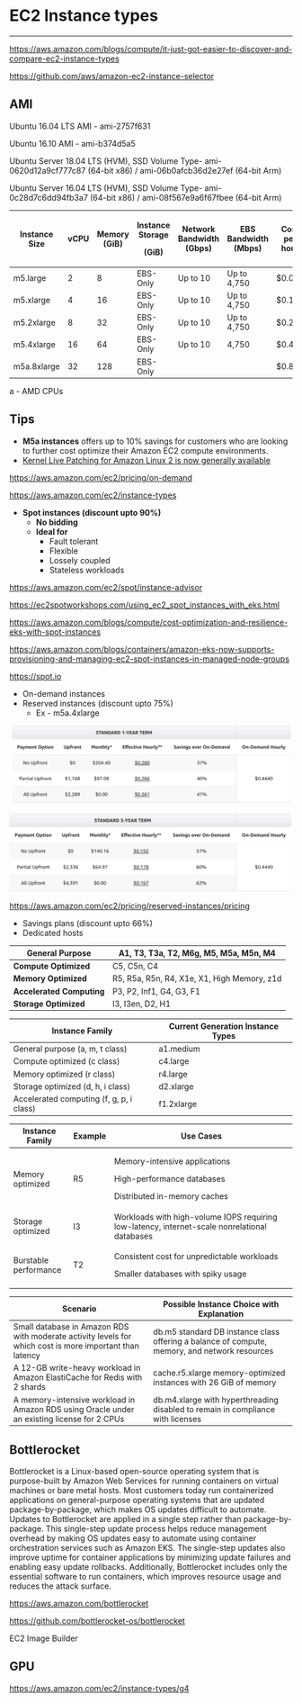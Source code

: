 # EC2 Instance types

---

<https://aws.amazon.com/blogs/compute/it-just-got-easier-to-discover-and-compare-ec2-instance-types>

<https://github.com/aws/amazon-ec2-instance-selector>

## AMI

Ubuntu 16.04 LTS AMI - ami-2757f631

Ubuntu 16.10 AMI - ami-b374d5a5

Ubuntu Server 18.04 LTS (HVM), SSD Volume Type- ami-0620d12a9cf777c87 (64-bit x86) / ami-06b0afcb36d2e27ef (64-bit Arm)

Ubuntu Server 16.04 LTS (HVM), SSD Volume Type- ami-0c28d7c6dd94fb3a7 (64-bit x86) / ami-08f567e9a6f67fbee (64-bit Arm)

<table>
<colgroup>
<col style="width: 14%" />
<col style="width: 8%" />
<col style="width: 11%" />
<col style="width: 12%" />
<col style="width: 16%" />
<col style="width: 15%" />
<col style="width: 10%" />
<col style="width: 10%" />
</colgroup>
<thead>
<tr class="header">
<th><strong>Instance Size</strong></th>
<th><strong>vCPU</strong></th>
<th><strong>Memory (GiB)</strong></th>
<th><p><strong>Instance Storage</strong></p>
<p><strong>(GiB)</strong></p></th>
<th><strong>Network Bandwidth (Gbps)</strong></th>
<th><strong>EBS Bandwidth (Mbps)</strong></th>
<th><strong>Cost per hour</strong></th>
<th><strong>Cost per month</strong></th>
</tr>
</thead>
<tbody>
<tr>
<td>m5.large</td>
<td>2</td>
<td>8</td>
<td>EBS-Only</td>
<td>Up to 10</td>
<td>Up to 4,750</td>
<td>$0.056</td>
<td>$40.32</td>
</tr>
<tr>
<td>m5.xlarge</td>
<td>4</td>
<td>16</td>
<td>EBS-Only</td>
<td>Up to 10</td>
<td>Up to 4,750</td>
<td>$0.111</td>
<td>$79.92</td>
</tr>
<tr>
<td>m5.2xlarge</td>
<td>8</td>
<td>32</td>
<td>EBS-Only</td>
<td>Up to 10</td>
<td>Up to 4,750</td>
<td>$0.222</td>
<td>$159.84</td>
</tr>
<tr>
<td>m5.4xlarge</td>
<td>16</td>
<td>64</td>
<td>EBS-Only</td>
<td>Up to 10</td>
<td>4,750</td>
<td>$0.444</td>
<td>$319.68</td>
</tr>
<tr>
<td>m5a.8xlarge</td>
<td>32</td>
<td>128</td>
<td>EBS-Only</td>
<td></td>
<td></td>
<td>$0.889</td>
<td>$640.08</td>
</tr>
</tbody>
</table>

a - AMD CPUs

## Tips

- **M5a instances** offers up to 10% savings for customers who are looking to further cost optimize their Amazon EC2 compute environments.
- [Kernel Live Patching for Amazon Linux 2 is now generally available](https://aws.amazon.com/about-aws/whats-new/2020/06/announcing-general-availability-kernel-live-patching-amazon-linux-2/)

<https://aws.amazon.com/ec2/pricing/on-demand>

<https://aws.amazon.com/ec2/instance-types>

- **Spot instances (discount upto 90%)**
  - **No bidding**
  - **Ideal for**
    - Fault tolerant
    - Flexible
    - Lossely coupled
    - Stateless workloads

<https://aws.amazon.com/ec2/spot/instance-advisor>

<https://ec2spotworkshops.com/using_ec2_spot_instances_with_eks.html>

<https://aws.amazon.com/blogs/compute/cost-optimization-and-resilience-eks-with-spot-instances>

<https://aws.amazon.com/blogs/containers/amazon-eks-now-supports-provisioning-and-managing-ec2-spot-instances-in-managed-node-groups>

<https://spot.io>

- On-demand instances
- Reserved instances (discount upto 75%)
  - Ex - m5a.4xlarge

![image](../../../media/Cloud-AWS-EC2-Instance-types-image1.png)

![image](../../../media/Cloud-AWS-EC2-Instance-types-image2.png)

<https://aws.amazon.com/ec2/pricing/reserved-instances/pricing>

- Savings plans (discount upto 66%)
- Dedicated hosts

| **General Purpose**       | A1, T3, T3a, T2, M6g, M5, **M5a**, M5n, M4  |
|---------------------------|---------------------------------------------|
| **Compute Optimized**     | C5, C5n, C4                                 |
| **Memory Optimized**      | R5, R5a, R5n, R4, X1e, X1, High Memory, z1d |
| **Accelerated Computing** | P3, P2, Inf1, G4, G3, F1                    |
| **Storage Optimized**     | I3, I3en, D2, H1                            |

| **Instance Family**                      | **Current Generation Instance Types**                                                                                                                                                                                                                                                                                                                                                                                                                                                                                                                                                                                                                                                                                                                                                                                                                                                                                                                                                                                                                                                                                                                                                                                      |
|----|--------------------------------------------------------------------|
| General purpose (a, m, t class)          | a1.medium|a1.large|a1.xlarge|a1.2xlarge|a1.4xlarge|a1.metal|m4.large|m4.xlarge|m4.2xlarge|m4.4xlarge|m4.10xlarge|m4.16xlarge|m5.large|m5.xlarge|m5.2xlarge|m5.4xlarge|m5.8xlarge|m5.12xlarge|m5.16xlarge|m5.24xlarge|m5.metal|m5a.large|m5a.xlarge|m5a.2xlarge|m5a.4xlarge|m5a.8xlarge|m5a.12xlarge|m5a.16xlarge|m5a.24xlarge|m5ad.large|m5ad.xlarge|m5ad.2xlarge|m5ad.4xlarge|m5ad.8xlarge|m5ad.12xlarge|m5ad.16xlarge|m5ad.24xlarge|m5d.large|m5d.xlarge|m5d.2xlarge|m5d.4xlarge|m5d.8xlarge|m5d.12xlarge|m5d.16xlarge|m5d.24xlarge|m5d.metal|m5dn.large|m5dn.xlarge|m5dn.2xlarge|m5dn.4xlarge|m5dn.8xlarge|m5dn.12xlarge|m5dn.16xlarge|m5dn.24xlarge|m5n.large|m5n.xlarge|m5n.2xlarge|m5n.4xlarge|m5n.8xlarge|m5n.12xlarge|m5n.16xlarge|m5n.24xlarge|t2.nano|t2.micro|t2.small|t2.medium|t2.large|t2.xlarge|t2.2xlarge|t3.nano|t3.micro|t3.small|t3.medium|t3.large|t3.xlarge|t3.2xlarge|t3a.nano|t3a.micro|t3a.small|t3a.medium|t3a.large|t3a.xlarge|t3a.2xlarge |
| Compute optimized (c class)              | c4.large|c4.xlarge|c4.2xlarge|c4.4xlarge|c4.8xlarge|c5.large|c5.xlarge|c5.2xlarge|c5.4xlarge|c5.9xlarge|c5.12xlarge|c5.18xlarge|c5.24xlarge|c5.metal|c5d.large|c5d.xlarge|c5d.2xlarge|c5d.4xlarge|c5d.9xlarge|c5d.12xlarge|c5d.18xlarge|c5d.24xlarge|c5d.metal|c5n.large|c5n.xlarge|c5n.2xlarge|c5n.4xlarge|c5n.9xlarge|c5n.18xlarge|c5n.metal                                                                                                                                                                                                                                                                                                                                                                                                                                                                                                                                                                                                                                                                                                                                                                                      |
| Memory optimized (r class)               | r4.large|r4.xlarge|r4.2xlarge|r4.4xlarge|r4.8xlarge|r4.16xlarge|r5.large|r5.xlarge|r5.2xlarge|r5.4xlarge|r5.8xlarge|r5.12xlarge|r5.16xlarge|r5.24xlarge|r5.metal|r5a.large|r5a.xlarge|r5a.2xlarge|r5a.4xlarge|r5a.8xlarge|r5a.12xlarge|r5a.16xlarge|r5a.24xlarge|r5ad.large|r5ad.xlarge|r5ad.2xlarge|r5ad.4xlarge|r5ad.12xlarge|r5ad.24xlarge|r5d.large|r5d.xlarge|r5d.2xlarge|r5d.4xlarge|r5d.8xlarge|r5d.12xlarge|r5d.16xlarge|r5d.24xlarge|r5d.metal|r5dn.large|r5dn.xlarge|r5dn.2xlarge|r5dn.4xlarge|r5dn.8xlarge|r5dn.12xlarge|r5dn.16xlarge|r5dn.24xlarge|r5n.large|r5n.xlarge|r5n.2xlarge|r5n.4xlarge|r5n.8xlarge|r5n.12xlarge|r5n.16xlarge|r5n.24xlarge|u-6tb1.metal|u-9tb1.metal|u-12tb1.metal|u-18tb1.metal|u-24tb1.metal|x1.16xlarge|x1.32xlarge|x1e.xlarge|x1e.2xlarge|x1e.4xlarge|x1e.8xlarge|x1e.16xlarge|x1e.32xlarge|z1d.large|z1d.xlarge|z1d.2xlarge|z1d.3xlarge|z1d.6xlarge|z1d.12xlarge|z1d.metal                                                                            |
| Storage optimized (d, h, i class)        | d2.xlarge|d2.2xlarge|d2.4xlarge|d2.8xlarge|h1.2xlarge|h1.4xlarge|h1.8xlarge|h1.16xlarge|i3.large|i3.xlarge|i3.2xlarge|i3.4xlarge|i3.8xlarge|i3.16xlarge|i3.metal|i3en.large|i3en.xlarge|i3en.2xlarge|i3en.3xlarge|i3en.6xlarge|i3en.12xlarge|i3en.24xlarge|i3en.metal                                                                                                                                                                                                                                                                                                                                                                                                                                                                                                                                                                                                                                                                                                                                                                                                                                                                                    |
| Accelerated computing (f, g, p, i class) | f1.2xlarge|f1.4xlarge|f1.16xlarge|g3s.xlarge|g3.4xlarge|g3.8xlarge|g3.16xlarge|g4dn.xlarge|g4dn.2xlarge|g4dn.4xlarge|g4dn.8xlarge|g4dn.12xlarge|g4dn.16xlarge|p2.xlarge|p2.8xlarge|p2.16xlarge|p3.2xlarge|p3.8xlarge|p3.16xlarge|p3dn.24xlarge|inf1.xlarge|inf1.2xlarge|inf1.6xlarge|inf1.24xlarge                                                                                                                                                                                                                                                                                                                                                                                                                                                                                                                                                                                                                                                                                                                                                                                                                                                    |

<table>
<colgroup>
<col style="width: 21%" />
<col style="width: 14%" />
<col style="width: 64%" />
</colgroup>
<thead>
<tr class="header">
<th><strong>Instance Family</strong></th>
<th><strong>Example</strong></th>
<th><strong>Use Cases</strong></th>
</tr>
</thead>
<tbody>
<tr>
<td>Memory optimized</td>
<td>R5</td>
<td><p>Memory-intensive applications</p>
<p>High-performance databases</p>
<p>Distributed in-memory caches</p></td>
</tr>
<tr>
<td>Storage optimized</td>
<td>I3</td>
<td>Workloads with high-volume IOPS requiring low-latency, internet-scale nonrelational databases</td>
</tr>
<tr>
<td>Burstable performance</td>
<td>T2</td>
<td><p>Consistent cost for unpredictable workloads</p>
<p>Smaller databases with spiky usage</p></td>
</tr>
</tbody>
</table>

| **Scenario**                                                                                             | **Possible Instance Choice with Explanation**                                                 |
|-------------------------------------|-----------------------------------|
| Small database in Amazon RDS with moderate activity levels for which cost is more important than latency | db.m5 standard DB instance class offering a balance of compute, memory, and network resources |
| A 12-GB write-heavy workload in Amazon ElastiCache for Redis with 2 shards                               | cache.r5.xlarge memory-optimized instances with 26 GiB of memory                              |
| A memory-intensive workload in Amazon RDS using Oracle under an existing license for 2 CPUs              | db.m4.xlarge with hyperthreading disabled to remain in compliance with licenses               |

## Bottlerocket

Bottlerocket is a Linux-based open-source operating system that is purpose-built by Amazon Web Services for running containers on virtual machines or bare metal hosts. Most customers today run containerized applications on general-purpose operating systems that are updated package-by-package, which makes OS updates difficult to automate. Updates to Bottlerocket are applied in a single step rather than package-by-package. This single-step update process helps reduce management overhead by making OS updates easy to automate using container orchestration services such as Amazon EKS. The single-step updates also improve uptime for container applications by minimizing update failures and enabling easy update rollbacks. Additionally, Bottlerocket includes only the essential software to run containers, which improves resource usage and reduces the attack surface.

<https://aws.amazon.com/bottlerocket>

<https://github.com/bottlerocket-os/bottlerocket>

EC2 Image Builder

## GPU

<https://aws.amazon.com/ec2/instance-types/g4>
